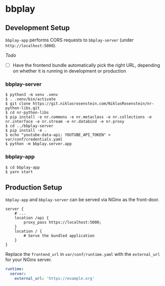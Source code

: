 # bbplay

## Development Setup

`bbplay-app` performs CORS requests to `bbplay-server` (under
`http://localhost:5000`).

_Todo_

* [ ] Have the frontend bundle automatically pick the right URL, depending
      on whether it is running in development or production

### bbplay-server

    $ python3 -m venv .venv
    $ . .venv/bin/activate
    $ git clone https://git.niklasrosenstein.com/NiklasRosenstein/nr-python-libs.git
    $ cd nr-python-libs
    $ pip install -e nr.commons -e nr.metaclass -e nr.collections -e nr.interface -e nr.stream -e nr.databind -e nr.proxy
    $ cd ../bbplay-server
    $ pip install -e .
    $ echo "youtube-data-api: YOUTUBE_API_TOKEN" > var/conf/credentials.yaml
    $ python -m bbplay.server.app

### bbplay-app

    $ cd bbplay-app
    $ yarn start

## Production Setup

`bbplay-app` and `bbplay-server` can be served via NGinx as the front-door.

    server {
        # ...
        location /api {
            proxy_pass https://localhost:5000;
        }
        location / {
            # Serve the bundled application
        }
    }

Replace the `frontend_url` in `var/conf/runtime.yaml` with the `external_url`
for your NGinx server.

```yaml
runtime:
  server:
    external_url: 'https://example.org'
```

